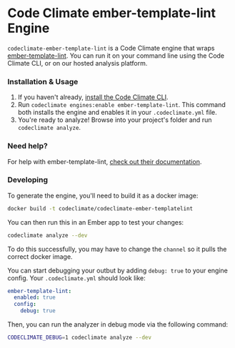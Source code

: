 # Code Climate ember-template-lint Engine

`codeclimate-ember-template-lint` is a Code Climate engine that wraps [ember-template-lint](https://github.com/rwjblue/ember-template-lint). You can run it on your command line using the Code Climate CLI, or on our hosted analysis platform.

### Installation & Usage

1. If you haven't already, [install the Code Climate CLI](https://github.com/codeclimate/codeclimate).
2. Run `codeclimate engines:enable ember-template-lint`. This command both installs the engine and enables it in your `.codeclimate.yml` file.
3. You're ready to analyze! Browse into your project's folder and run `codeclimate analyze`.

### Need help?

For help with ember-template-lint, [check out their documentation](https://github.com/rwjblue/ember-template-lint).

### Developing

To generate the engine, you'll need to build it as a docker image:

```bash
docker build -t codeclimate/codeclimate-ember-templatelint
```

You can then run this in an Ember app to test your changes:

```bash
codeclimate analyze --dev
```

To do this successfully, you may have to change the `channel` so it pulls the correct docker image.

You can start debugging your outbut by adding `debug: true` to your engine config. Your `.codeclimate.yml` should look like:

```yaml
ember-template-lint:
  enabled: true
  config:
    debug: true
```

Then, you can run the analyzer in debug mode via the following command:

```bash
CODECLIMATE_DEBUG=1 codeclimate analyze --dev
```

